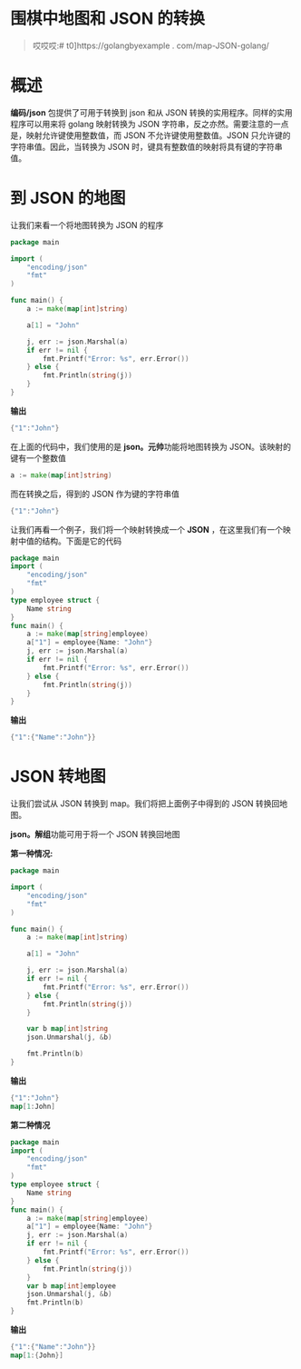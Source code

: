# 围棋中地图和 JSON 的转换

> 哎哎哎:# t0]https://golangbyexample . com/map-JSON-golang/

# **概述**

**编码/json** 包提供了可用于转换到 json 和从 JSON 转换的实用程序。同样的实用程序可以用来将 golang 映射转换为 JSON 字符串，反之亦然。需要注意的一点是，映射允许键使用整数值，而 JSON 不允许键使用整数值。JSON 只允许键的字符串值。因此，当转换为 JSON 时，键具有整数值的映射将具有键的字符串值。

# **到 JSON 的地图**

让我们来看一个将地图转换为 JSON 的程序

```go
package main

import (
	"encoding/json"
	"fmt"
)

func main() {
	a := make(map[int]string)

	a[1] = "John"

	j, err := json.Marshal(a)
	if err != nil {
		fmt.Printf("Error: %s", err.Error())
	} else {
		fmt.Println(string(j))
	}
}
```

**输出**

```go
{"1":"John"}
```

在上面的代码中，我们使用的是 **json。元帅**功能将地图转换为 JSON。该映射的键有一个整数值

```go
a := make(map[int]string)
```

而在转换之后，得到的 JSON 作为键的字符串值

```go
{"1":"John"}
```

让我们再看一个例子，我们将一个映射转换成一个 **JSON** ，在这里我们有一个映射中值的结构。下面是它的代码

```go
package main
import (
    "encoding/json"
    "fmt"
)
type employee struct {
    Name string
}
func main() {
    a := make(map[string]employee)
    a["1"] = employee{Name: "John"}
    j, err := json.Marshal(a)
    if err != nil {
        fmt.Printf("Error: %s", err.Error())
    } else {
        fmt.Println(string(j))
    }
}
```

**输出**

```go
{"1":{"Name":"John"}}
```

# **JSON 转地图**

让我们尝试从 JSON 转换到 map。我们将把上面例子中得到的 JSON 转换回地图。

**json。解组**功能可用于将一个 JSON 转换回地图

**第一种情况:**

```go
package main

import (
	"encoding/json"
	"fmt"
)

func main() {
	a := make(map[int]string)

	a[1] = "John"

	j, err := json.Marshal(a)
	if err != nil {
		fmt.Printf("Error: %s", err.Error())
	} else {
		fmt.Println(string(j))
	}

	var b map[int]string
	json.Unmarshal(j, &b)

	fmt.Println(b)
}
```

**输出**

```go
{"1":"John"}
map[1:John]
```

**第二种情况**

```go
package main
import (
    "encoding/json"
    "fmt"
)
type employee struct {
    Name string
}
func main() {
    a := make(map[string]employee)
    a["1"] = employee{Name: "John"}
    j, err := json.Marshal(a)
    if err != nil {
        fmt.Printf("Error: %s", err.Error())
    } else {
        fmt.Println(string(j))
    }
    var b map[int]employee
    json.Unmarshal(j, &b)
    fmt.Println(b)
}
```

**输出**

```go
{"1":{"Name":"John"}}
map[1:{John}]
```